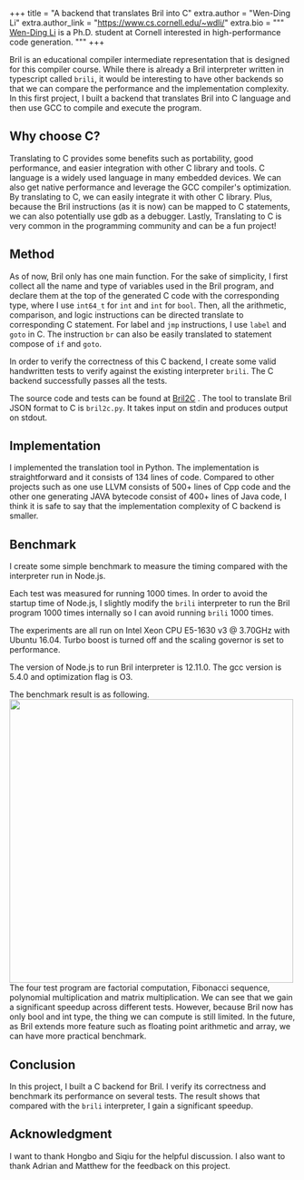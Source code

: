 +++
title = "A backend that translates Bril into C"
extra.author = "Wen-Ding Li"
extra.author_link = "https://www.cs.cornell.edu/~wdli/"
extra.bio = """
  [Wen-Ding Li](https://www.cs.cornell.edu/~wdli/) is a Ph.D. student at Cornell interested in high-performance code generation.
"""
+++

Bril is an educational compiler intermediate representation that is designed for this compiler course. While there is already a Bril interpreter written in
typescript called `brili`, it would be interesting to have other backends so that we can compare the performance and the implementation complexity. In this first project,
I built a backend that translates Bril into C language and then use GCC to compile and execute the program.

Why choose C?
---
Translating to C provides some benefits such as portability, good performance, and easier integration with other C library and tools. C language is a widely used language in many embedded devices. We can also get native performance and leverage the GCC compiler's optimization. By translating to C, we can easily integrate it with other C library. Plus, because the Bril instructions (as it is now) can be mapped to C statements, we can also potentially use gdb as a debugger.
Lastly, Translating to C is very common in the programming community and can be a fun project!

Method
---
As of now, Bril only has one main function. For the sake of simplicity, I first collect all the name and type of variables used in the Bril program, and declare them at the top of the generated C code with the corresponding type, where I use `int64_t` for `int` and `int` for `bool`. Then, all the arithmetic, comparison, and logic instructions can be directed translate to corresponding C statement. For label and `jmp` instructions, I use `label` and `goto` in C. The instruction `br` can also be easily translated to statement compose of `if` and `goto`.

In order to verify the correctness of this C backend, I create some valid handwritten tests to verify against the existing interpreter `brili`. The C backend successfully passes all the tests.

The source code and tests can be found at [Bril2C](https://github.com/xu3kev/bril2c) . The tool to translate Bril JSON format to C is `bril2c.py`. It takes input on stdin and produces output on stdout.

Implementation
---
I implemented the translation tool in Python. The implementation is straightforward and it consists of 134 lines of code.  Compared to other projects such as one use LLVM  consists of 500+ lines of Cpp code and the other one generating JAVA bytecode consist of 400+ lines of Java code, I think it is safe to say that the implementation complexity of C backend is smaller.

Benchmark
---
I create some simple benchmark to measure the timing compared with the interpreter run in Node.js.

Each test was measured for running 1000 times. In order to avoid the startup time of Node.js, I slightly modify the `brili` interpreter to run the Bril program 1000 times internally so I can avoid running `brili` 1000 times.

The experiments are all run on Intel Xeon CPU E5-1630 v3 @ 3.70GHz with Ubuntu 16.04. Turbo boost is turned off and the scaling governor is set to performance.

The version of Node.js to run Bril interpreter is 12.11.0.
The gcc version  is 5.4.0 and optimization flag is O3.

The benchmark result is as following.
<br>
<img src="../../img/c_backend_benchmark.png" width="500">
<br>
The four test program are factorial computation, Fibonacci sequence, polynomial multiplication and matrix multiplication.
We can see that we gain a significant speedup across different tests. However, because Bril now has only bool and int type, the thing we can compute is still limited. In the future, as Bril extends more feature such as floating point arithmetic and array, we can have more practical benchmark.

Conclusion
---
In this project, I built a C backend for Bril. I verify its correctness and benchmark its performance on several tests. The result shows that compared with the `brili` interpreter, I gain a significant speedup.

Acknowledgment
---
I want to thank Hongbo and Siqiu for the helpful discussion.  I also want to thank Adrian and Matthew for the feedback on this project.
